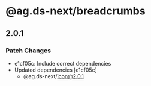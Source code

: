 # @ag.ds-next/breadcrumbs

## 2.0.1

### Patch Changes

- e1cf05c: Include correct dependencies
- Updated dependencies [e1cf05c]
  - @ag.ds-next/icon@2.0.1
